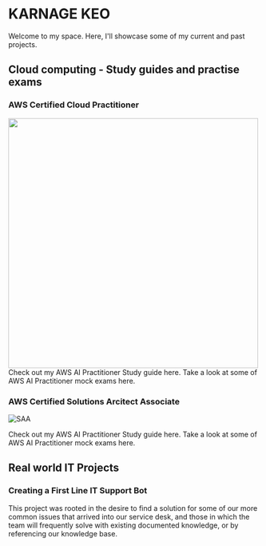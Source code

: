 # KARNAGE KEO

Welcome to my space. Here, I'll showcase some of my current and past projects.

## Cloud computing - Study guides and practise exams

### AWS Certified Cloud Practitioner
<img src="[https://your-image-url.type](https://github.com/user-attachments/assets/91b91832-03c9-4e5b-b618-49f7a6dc7cb5)" width="500" height="500"> 
Check out my AWS AI Practitioner Study guide here.
Take a look at some of AWS AI Practitioner mock exams here.

### AWS Certified Solutions Arcitect Associate
![SAA](https://github.com/user-attachments/assets/b3749a02-6433-45e2-9ae4-31b00dbe6291) 

Check out my AWS AI Practitioner Study guide here.
Take a look at some of AWS AI Practitioner mock exams here.

## Real world IT Projects

### Creating a First Line IT Support Bot

This project was rooted in the desire to find a solution for some of our more common issues that arrived into our service desk, and those in which the team will frequently solve with existing documented knowledge, or by referencing our knowledge base. 




